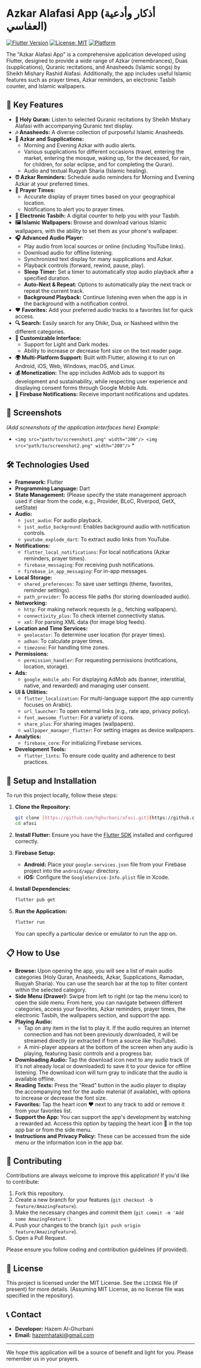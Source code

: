 # Azkar Alafasi App (أذكار وأدعية العفاسي)

[![Flutter Version](https://img.shields.io/badge/Flutter-^3.6.0-blue.svg)](https://flutter.dev)
[![License: MIT](https://img.shields.io/badge/License-MIT-yellow.svg)](https://opensource.org/licenses/MIT)
[![Platform](https://img.shields.io/badge/Platform-Android%20%7C%20iOS%20%7C%20Web%20%7C%20Desktop-brightgreen)](https://flutter.dev)

The "Azkar Alafasi App" is a comprehensive application developed using Flutter, designed to provide a wide range of Azkar (remembrances), Duas (supplications), Quranic recitations, and Anasheeds (Islamic songs) by Sheikh Mishary Rashid Alafasi. Additionally, the app includes useful Islamic features such as prayer times, Azkar reminders, an electronic Tasbih counter, and Islamic wallpapers.

## 🌟 Key Features

- **📖 Holy Quran:** Listen to selected Quranic recitations by Sheikh Mishary Alafasi with accompanying Quranic text display.
- **🎶 Anasheeds:** A diverse collection of purposeful Islamic Anasheeds.
- **📿 Azkar and Supplications:**
    - Morning and Evening Azkar with audio alerts.
    - Various supplications for different occasions (travel, entering the market, entering the mosque, waking up, for the deceased, for rain, for children, for solar eclipse, and for completing the Quran).
    - Audio and textual Ruqyah Sharia (Islamic healing).
- **⏰ Azkar Reminders:** Schedule audio reminders for Morning and Evening Azkar at your preferred times.
- **🕌 Prayer Times:**
    - Accurate display of prayer times based on your geographical location.
    - Notifications to alert you to prayer times.
- **📿 Electronic Tasbih:** A digital counter to help you with your Tasbih.
- **🖼️ Islamic Wallpapers:** Browse and download various Islamic wallpapers, with the ability to set them as your phone's wallpaper.
- **🎧 Advanced Audio Player:**
    - Play audio from local sources or online (including YouTube links).
    - Download audio for offline listening.
    - Synchronized text display for many supplications and Azkar.
    - Playback controls (forward, rewind, pause, play).
    - **Sleep Timer:** Set a timer to automatically stop audio playback after a specified duration.
    - **Auto-Next & Repeat:** Options to automatically play the next track or repeat the current track.
    - **Background Playback:** Continue listening even when the app is in the background with a notification control.
- **❤️ Favorites:** Add your preferred audio tracks to a favorites list for quick access.
- **🔍 Search:** Easily search for any Dhikr, Dua, or Nasheed within the different categories.
- **🎨 Customizable Interface:**
    - Support for Light and Dark modes.
    - Ability to increase or decrease font size on the text reader page.
- **🌍 Multi-Platform Support:** Built with Flutter, allowing it to run on Android, iOS, Web, Windows, macOS, and Linux.
- **💰 Monetization:** The app includes AdMob ads to support its development and sustainability, while respecting user experience and displaying consent forms through Google Mobile Ads.
- **🔔 Firebase Notifications:** Receive important notifications and updates.

## 📸 Screenshots

*(Add screenshots of the application interfaces here)*
*Example:*
* ```<img src="path/to/screenshot1.png" width="200"/> <img src="path/to/screenshot2.png" width="200"/>``` *

## 🛠️ Technologies Used

- **Framework:** Flutter
- **Programming Language:** Dart
- **State Management:** (Please specify the state management approach used if clear from the code, e.g., Provider, BLoC, Riverpod, GetX, setState)
- **Audio:**
    - `just_audio`: For audio playback.
    - `just_audio_background`: Enables background audio with notification controls.
    - `youtube_explode_dart`: To extract audio links from YouTube.
- **Notifications:**
    - `flutter_local_notifications`: For local notifications (Azkar reminders, prayer times).
    - `firebase_messaging`: For receiving push notifications.
    - `firebase_in_app_messaging`: For in-app messages.
- **Local Storage:**
    - `shared_preferences`: To save user settings (theme, favorites, reminder settings).
    - `path_provider`: To access file paths (for storing downloaded audio).
- **Networking:**
    - `http`: For making network requests (e.g., fetching wallpapers).
    - `connectivity_plus`: To check internet connectivity status.
    - `xml`: For parsing XML data (for image blog feeds).
- **Location and Time Services:**
    - `geolocator`: To determine user location (for prayer times).
    - `adhan`: To calculate prayer times.
    - `timezone`: For handling time zones.
- **Permissions:**
    - `permission_handler`: For requesting permissions (notifications, location, storage).
- **Ads:**
    - `google_mobile_ads`: For displaying AdMob ads (banner, interstitial, native, and rewarded) and managing user consent.
- **UI & Utilities:**
    - `flutter_localization`: For multi-language support (the app currently focuses on Arabic).
    - `url_launcher`: To open external links (e.g., rate app, privacy policy).
    - `font_awesome_flutter`: For a variety of icons.
    - `share_plus`: For sharing images (wallpapers).
    - `wallpaper_manager_flutter`: For setting images as device wallpapers.
- **Analytics:**
    - `firebase_core`: For initializing Firebase services.
- **Development Tools:**
    - `flutter_lints`: To ensure code quality and adherence to best practices.

## 🚀 Setup and Installation

To run this project locally, follow these steps:

1.  **Clone the Repository:**
    ```bash
    git clone [https://github.com/hghurbani/afasi.git](https://github.com/hghurbani/afasi.git)
    cd afasi
    ```

2.  **Install Flutter:** Ensure you have the [Flutter SDK](https://flutter.dev/docs/get-started/install) installed and configured correctly.

3.  **Firebase Setup:**
    * **Android:** Place your `google-services.json` file from your Firebase project into the `android/app/` directory.
    * **iOS:** Configure the `GoogleService-Info.plist` file in Xcode.

4.  **Install Dependencies:**
    ```bash
    flutter pub get
    ```

5.  **Run the Application:**
    ```bash
    flutter run
    ```
    You can specify a particular device or emulator to run the app on.

## 📋 How to Use

-   **Browse:** Upon opening the app, you will see a list of main audio categories (Holy Quran, Anasheeds, Azkar, Supplications, Ramadan, Ruqyah Sharia). You can use the search bar at the top to filter content within the selected category.
-   **Side Menu (Drawer):** Swipe from left to right (or tap the menu icon) to open the side menu. From here, you can navigate between different categories, access your favorites, Azkar reminders, prayer times, the electronic Tasbih, the wallpapers section, and support the app.
-   **Playing Audio:**
    * Tap on any item in the list to play it. If the audio requires an internet connection and has not been previously downloaded, it will be streamed directly (or extracted if from a source like YouTube).
    * A mini-player appears at the bottom of the screen when any audio is playing, featuring basic controls and a progress bar.
-   **Downloading Audio:** Tap the download icon next to any audio track (if it's not already local or downloaded) to save it to your device for offline listening. The download icon will turn gray to indicate that the audio is available offline.
-   **Reading Texts:** Press the "Read" button in the audio player to display the accompanying text for the audio material (if available), with options to increase or decrease the font size.
-   **Favorites:** Tap the heart icon ❤️ next to any track to add or remove it from your favorites list.
-   **Support the App:** You can support the app's development by watching a rewarded ad. Access this option by tapping the heart icon 💖 in the top app bar or from the side menu.
-   **Instructions and Privacy Policy:** These can be accessed from the side menu or the information icon in the app bar.

## 🤝 Contributing

Contributions are always welcome to improve this application! If you'd like to contribute:

1.  Fork this repository.
2.  Create a new branch for your features (`git checkout -b feature/AmazingFeature`).
3.  Make the necessary changes and commit them (`git commit -m 'Add some AmazingFeature'`).
4.  Push your changes to the branch (`git push origin feature/AmazingFeature`).
5.  Open a Pull Request.

Please ensure you follow coding and contribution guidelines (if provided).

## 📜 License

This project is licensed under the MIT License. See the `LICENSE` file (if present) for more details.
(Assuming MIT License, as no license file was specified in the repository).

## 📞 Contact

-   **Developer:** Hazem Al-Ghurbani
-   **Email:** hazemhataki@gmail.com

---

We hope this application will be a source of benefit and light for you. Please remember us in your prayers.
